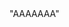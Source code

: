 <html>
	"AAAAAAA"
<head>	<link rel="shortcut icon" href="#">
<meta http-equiv="Content-Security-Policy" content="default-src 'self'">
</head>
<body>
<script type='text/javascript'>
	function initEmbeddedMessaging() {
		try {
			embeddedservice_bootstrap.settings.language = 'en_US'; // For example, enter 'en' or 'en-US'

			embeddedservice_bootstrap.init(
				'00DQy000009kEil',
				'HSE_Chat',
				'https://mindful-otter-lvxcmc-dev-ed.trailblaze.my.site.com/ESWHSEChat1720437267411',
				{
					scrt2URL: 'https://mindful-otter-lvxcmc-dev-ed.trailblaze.my.salesforce-scrt.com'
				}
			);
		} catch (err) {
			console.error('Error loading Embedded Messaging: ', err);
		}
	};
</script>
<script type='text/javascript' src='https://mindful-otter-lvxcmc-dev-ed.trailblaze.my.site.com/ESWHSEChat1720437267411/assets/js/bootstrap.min.js' onload='initEmbeddedMessaging()'></script>
</body>
</html>
